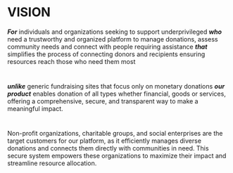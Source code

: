 # VISION

***For*** individuals and organizations seeking to support underprivileged 
***who*** need a trustworthy and organized platform to manage donations, assess community needs and connect with people requiring assistance 
***that*** simplifies the process of connecting donors and recipients ensuring resources reach those who need them most 
#
***unlike*** generic fundraising sites that focus only on monetary donations 
***our product*** enables donation of all types whether financial, goods or services, offering a comprehensive, secure, and transparent way to make a meaningful impact. 
#
Non-profit organizations, charitable groups, and social enterprises are the target customers for our platform, as it efficiently manages diverse donations and connects them directly with communities in need. This secure system empowers these organizations to maximize their impact and streamline resource allocation.

